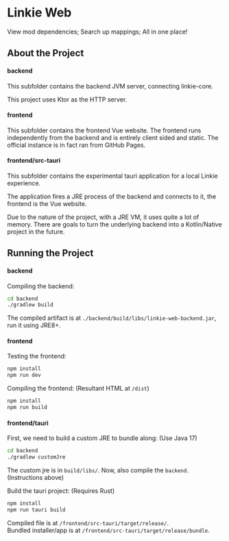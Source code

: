 # Linkie Web
View mod dependencies; Search up mappings; All in one place!

## About the Project

#### backend

This subfolder contains the backend JVM server, connecting linkie-core.

This project uses Ktor as the HTTP server.

#### frontend

This subfolder contains the frontend Vue website. The frontend runs independently from the backend and is entirely client sided and static. The official instance is in fact ran from GitHub Pages.

#### frontend/src-tauri

This subfolder contains the experimental tauri application for a local Linkie experience.

The application fires a JRE process of the backend and connects to it, the frontend is the Vue website.

Due to the nature of the project, with a JRE VM, it uses quite a lot of memory. There are goals to turn the underlying backend into a Kotlin/Native project in the future.

## Running the Project

#### backend

Compiling the backend:

```bash
cd backend
./gradlew build
```

The compiled artifact is at `./backend/build/libs/linkie-web-backend.jar`, run it using JRE8+.

#### frontend

Testing the frontend:

```bash
npm install
npm run dev
```

Compiling the frontend: (Resultant HTML at `/dist`)

```bash
npm install
npm run build
```

#### frontend/tauri

First, we need to build a custom JRE to bundle along: (Use Java 17)

```bash
cd backend
./gradlew customJre
```

The custom jre is in `build/libs/`.
Now, also compile the `backend`. (Instructions above)

Build the tauri project: (Requires Rust)

```bash
npm install
npm run tauri build
```

Compiled file is at `/frontend/src-tauri/target/release/`.<br>
Bundled installer/app is at `/frontend/src-tauri/target/release/bundle`.

